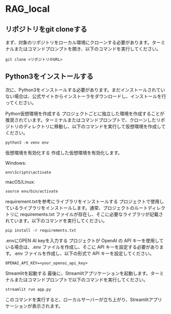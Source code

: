 # RAG_local
## リポジトリをgit cloneする
まず、対象のリポジトリをローカル環境にクローンする必要があります。ターミナルまたはコマンドプロンプトを開き、以下のコマンドを実行してください。

```
git clone <リポジトリのURL>
```
## Python3をインストールする
次に、Python3をインストールする必要があります。まだインストールされていない場合は、公式サイトからインストーラをダウンロードし、インストールを行ってください。

Python仮想環境を作成する
プロジェクトごとに独立した環境を作成することが推奨されています。ターミナルまたはコマンドプロンプトで、クローンしたリポジトリのディレクトリに移動し、以下のコマンドを実行して仮想環境を作成してください。

```
python3 -m venv env
```
仮想環境を有効化する
作成した仮想環境を有効化します。

Windows:

```
env\Scripts\activate
```
macOS/Linux:

```
source env/bin/activate
```
requirement.txtを参考にライブラリをインストールする
プロジェクトで使用しているライブラリをインストールします。通常、プロジェクトのルートディレクトリに requirements.txt ファイルが存在し、そこに必要なライブラリが記載されています。以下のコマンドを実行してください。
```
pip install -r requirements.txt
```
.envにOPEN AI keyを入力する
プロジェクトが OpenAI の API キーを使用している場合は、.env ファイルを作成し、そこに API キーを設定する必要があります。.env ファイルを作成し、以下の形式で API キーを設定してください。

```
OPENAI_API_KEY=<your_openai_api_key>
```
Streamlitを起動する
最後に、Streamlitアプリケーションを起動します。ターミナルまたはコマンドプロンプトで以下のコマンドを実行してください。

```
streamlit run app.py
```
このコマンドを実行すると、ローカルサーバーが立ち上がり、Streamlitアプリケーションが表示されます。
